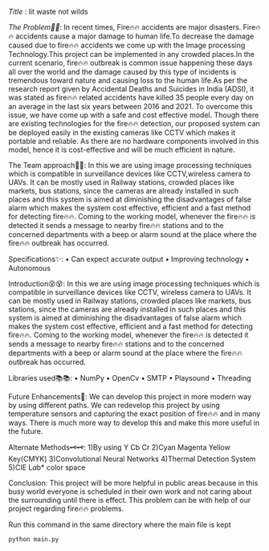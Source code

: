 *Title* : lit waste not wilds

*The Problem🚩🚩*:
In recent times, Fire🔥🔥 accidents are major disasters. Fire🔥🔥 accidents cause a major damage to human life.To decrease the damage caused due to fire🔥🔥 accidents we come up with the Image processing Technology.This project can be implemented in any crowded places.In the current scenario, fire🔥🔥 outbreak is common issue happening these days all over the world and the damage caused by this type of incidents is tremendous toward nature and causing loss to the human life.As per the research report given by Accidental Deaths and Suicides in India (ADSI), it was stated as fire🔥🔥 related accidents have killed 35 people every day on an average in the last six years between 2016 and 2021. To overcome this issue, we have come up with a safe and cost effective model. Though there are existing technologies for the fire🔥🔥 detection, our proposed system can be deployed easily in the existing cameras like CCTV which makes it portable and reliable. As there are no hardware components involved in this model, hence it is cost-effective and will be much efficient in nature.

The Team approach🙌🙌:
In this we are using image processing techniques which is compatible in surveillance devices like CCTV,wireless camera to UAVs. It can be mostly used in Railway stations, crowded places like markets, bus stations, since the cameras are already installed in such places and this system is aimed at diminishing the disadvantages of false alarm which makes the system cost effective, efficient and a fast method for detecting fire🔥🔥. Coming to the working model, whenever the fire🔥🔥 is detected it sends a message to nearby fire🔥🔥 stations and to the concerned departments with a beep or alarm sound at the place where the fire🔥🔥 outbreak has occurred.

Specifications✨:
• Can expect accurate output
• Improving technology
• Autonomous

Introduction😵😵:
In this we are using image processing techniques which is compatible in surveillance devices like CCTV, wireless camera to UAVs. It can be mostly used in Railway stations, crowded places like markets, bus stations, since the cameras are already installed in such places and this system is aimed at diminishing the disadvantages of false alarm which makes the system cost effective, efficient and a fast method for detecting fire🔥🔥. Coming to the working model, whenever the fire🔥🔥 is detected it sends a 
message to nearby fire🔥🔥 stations and to the concerned departments with a beep or alarm sound at the place where the fire🔥🔥 outbreak has occurred.

Libraries used📚📚:
• NumPy
• OpenCv
• SMTP 
• Playsound
• Threading

Future Enhancements🔮:
We can develop this project in more modern way by using different paths. We can redevelop this project by using temperature sensors and capturing 
the exact position of fire🔥🔥 and in many ways. There is much more way to develop this and make this more useful in the future.

Alternate Methods🗝️🗝️:
1)By using Y Cb Cr
2)Cyan Magenta Yellow Key(CMYK)
3)Convolutional Neural Networks
4)Thermal Detection System
5)CIE L*a*b* color space


Conclusion:
This project will be more helpful in public areas because in this busy world everyone is scheduled in their own work and not caring about the 
surrounding until there is effect. This problem can be with help of our project regarding fire🔥🔥 problems.

Run this command in the same directory where the main file is kept
```
python main.py
```
